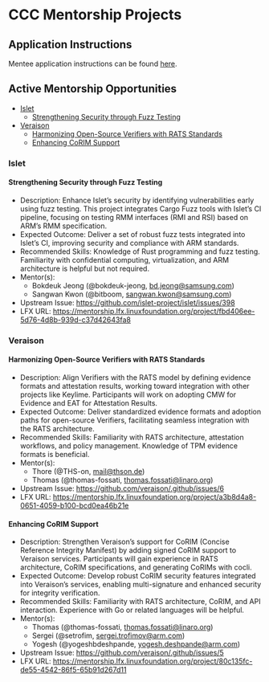 # CCC Mentorship Projects

## Application Instructions

Mentee application instructions can be found [here](mentees/README.md#application-process).

## Active Mentorship Opportunities

<!-- TOC -->
* [Islet](#islet)
    * [Strengthening Security through Fuzz Testing](#strengthening-security-through-fuzz-testing)
* [Veraison](#veraison)
    * [Harmonizing Open-Source Verifiers with RATS Standards](#harmonizing-open-source-verifiers-with-rats-standards)
    * [Enhancing CoRIM Support](#enhancing-corim-support)
<!-- TOC -->

### Islet

#### Strengthening Security through Fuzz Testing

- Description: Enhance Islet’s security by identifying vulnerabilities early using fuzz testing. This project integrates Cargo Fuzz tools with Islet’s CI pipeline, focusing on testing RMM interfaces (RMI and RSI) based on ARM’s RMM specification.
- Expected Outcome: Deliver a set of robust fuzz tests integrated into Islet’s CI, improving security and compliance with ARM standards.
- Recommended Skills: Knowledge of Rust programming and fuzz testing. Familiarity with confidential computing, virtualization, and ARM architecture is helpful but not required.
- Mentor(s):
    - Bokdeuk Jeong (@bokdeuk-jeong, bd.jeong@samsung.com)
    - Sangwan Kwon (@bitboom, sangwan.kwon@samsung.com)
- Upstream Issue: https://github.com/islet-project/islet/issues/398
- LFX URL: https://mentorship.lfx.linuxfoundation.org/project/fbd406ee-5d76-4d8b-939d-c37d42643fa8

### Veraison

#### Harmonizing Open-Source Verifiers with RATS Standards

- Description: Align Verifiers with the RATS model by defining evidence formats and attestation results, working toward integration with other projects like Keylime. Participants will work on adopting CMW for Evidence and EAT for Attestation Results.
- Expected Outcome: Deliver standardized evidence formats and adoption paths for open-source Verifiers, facilitating seamless integration with the RATS architecture.
- Recommended Skills: Familiarity with RATS architecture, attestation workflows, and policy management. Knowledge of TPM evidence formats is beneficial.
- Mentor(s):
    - Thore (@THS-on, mail@thson.de)
    - Thomas (@thomas-fossati, thomas.fossati@linaro.org)
- Upstream Issue: https://github.com/veraison/.github/issues/6
- LFX URL: https://mentorship.lfx.linuxfoundation.org/project/a3b8d4a8-0651-4059-b100-bcd0ea46b21e

#### Enhancing CoRIM Support

- Description: Strengthen Veraison’s support for CoRIM (Concise Reference Integrity Manifest) by adding signed CoRIM support to Veraison services. Participants will gain experience in RATS architecture, CoRIM specifications, and generating CoRIMs with cocli.
- Expected Outcome: Develop robust CoRIM security features integrated into Veraison’s services, enabling multi-signature and enhanced security for integrity verification.
- Recommended Skills: Familiarity with RATS architecture, CoRIM, and API interaction. Experience with Go or related languages will be helpful.
- Mentor(s):
    - Thomas (@thomas-fossati, thomas.fossati@linaro.org)
    - Sergei (@setrofim, sergei.trofimov@arm.com)
    - Yogesh (@yogeshbdeshpande, yogesh.deshpande@arm.com)
- Upstream Issue: https://github.com/veraison/.github/issues/5
- LFX URL: https://mentorship.lfx.linuxfoundation.org/project/80c135fc-de55-4542-86f5-65b91d267d11
